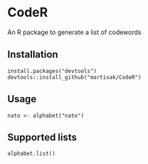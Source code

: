 # CodeR
An R package to generate a list of codewords

## Installation

~~~~{R}
install.packages("devtools")
devtools::install_github("martisak/CodeR")
~~~~

## Usage

~~~~{R}
nato <- alphabet("nato")
~~~~

## Supported lists

~~~~{R}
alphabet.list()
~~~~


